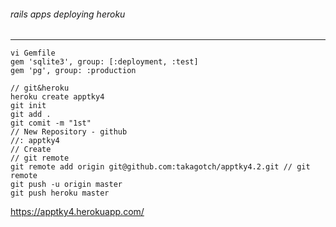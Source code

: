 ###### rails apps deploying heroku
---


```
vi Gemfile
gem 'sqlite3', group: [:deployment, :test]
gem 'pg', group: :production

```


```
// git&heroku 
heroku create apptky4
git init
git add .
git comit -m "1st"
// New Repository - github
//: apptky4
// Create
// git remote
git remote add origin git@github.com:takagotch/apptky4.2.git // git remote
git push -u origin master
git push heroku master

```

https://apptky4.herokuapp.com/


```
```

```
```



